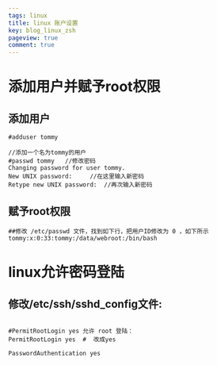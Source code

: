 ```yaml
---
tags: linux
title: linux 账户设置
key: blog_linux_zsh
pageview: true
comment: true
---
```


# 添加用户并赋予root权限
## 添加用户
```shell
#adduser tommy

//添加一个名为tommy的用户
#passwd tommy   //修改密码
Changing password for user tommy.
New UNIX password:     //在这里输入新密码
Retype new UNIX password:  //再次输入新密码
```
## 赋予root权限
```shell
##修改 /etc/passwd 文件，找到如下行，把用户ID修改为 0 ，如下所示
tommy:x:0:33:tommy:/data/webroot:/bin/bash
```

# linux允许密码登陆
## 修改/etc/ssh/sshd_config文件:
```shell

#PermitRootLogin yes 允许 root 登陆：
PermitRootLogin yes  #  改成yes

PasswordAuthentication yes
```


